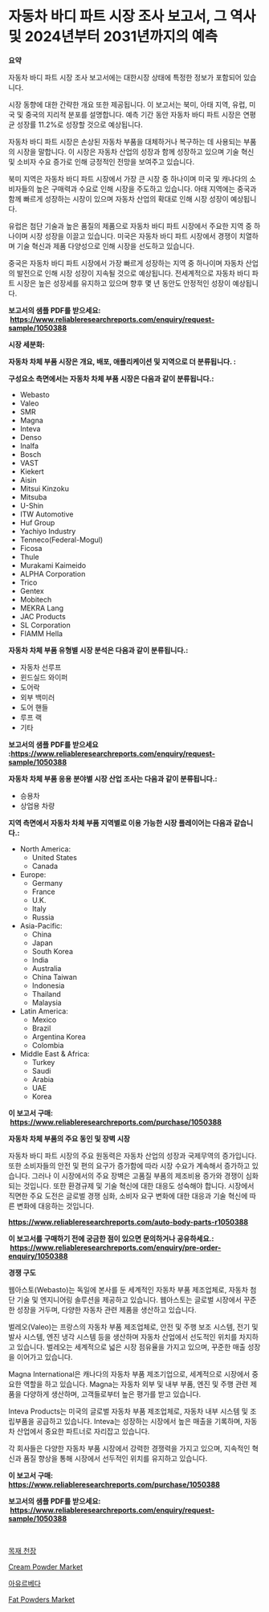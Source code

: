 <p><h1>자동차 바디 파트 시장 조사 보고서, 그 역사 및 2024년부터 2031년까지의 예측</h1></p><p><strong>요약</strong></p>
<p><p>자동차 바디 파트 시장 조사 보고서에는 대한시장 상태에 특정한 정보가 포함되어 있습니다. </p><p>시장 동향에 대한 간략한 개요 또한 제공됩니다. 이 보고서는 북미, 아태 지역, 유럽, 미국 및 중국의 지리적 분포를 설명합니다. 예측 기간 동안 자동차 바디 파트 시장은 연평균 성장률 11.2%로 성장할 것으로 예상됩니다.</p><p>자동차 바디 파트 시장은 손상된 자동차 부품을 대체하거나 복구하는 데 사용되는 부품의 시장을 말합니다. 이 시장은 자동차 산업의 성장과 함께 성장하고 있으며 기술 혁신 및 소비자 수요 증가로 인해 긍정적인 전망을 보여주고 있습니다.</p><p>북미 지역은 자동차 바디 파트 시장에서 가장 큰 시장 중 하나이며 미국 및 캐나다의 소비자들의 높은 구매력과 수요로 인해 시장을 주도하고 있습니다. 아태 지역에는 중국과 함께 빠르게 성장하는 시장이 있으며 자동차 산업의 확대로 인해 시장 성장이 예상됩니다.</p><p>유럽은 첨단 기술과 높은 품질의 제품으로 자동차 바디 파트 시장에서 주요한 지역 중 하나이며 시장 성장을 이끌고 있습니다. 미국은 자동차 바디 파트 시장에서 경쟁이 치열하며 기술 혁신과 제품 다양성으로 인해 시장을 선도하고 있습니다.</p><p>중국은 자동차 바디 파트 시장에서 가장 빠르게 성장하는 지역 중 하나이며 자동차 산업의 발전으로 인해 시장 성장이 지속될 것으로 예상됩니다. 전세계적으로 자동차 바디 파트 시장은 높은 성장세를 유지하고 있으며 향후 몇 년 동안도 안정적인 성장이 예상됩니다.</p></p>
<p><strong>보고서의 샘플 PDF를 받으세요: &nbsp;<a href="https://www.reliableresearchreports.com/enquiry/request-sample/1050388">https://www.reliableresearchreports.com/enquiry/request-sample/1050388</a></strong></p>
<p><strong>시장 세분화:</strong></p>
<p><strong> 자동차 차체 부품 시장은 개요, 배포, 애플리케이션 및 지역으로 더 분류됩니다. :</strong></p>
<p><strong>구성요소 측면에서는 자동차 차체 부품 시장은 다음과 같이 분류됩니다.:</strong></p>
<p><ul><li>Webasto</li><li>Valeo</li><li>SMR</li><li>Magna</li><li>Inteva</li><li>Denso</li><li>Inalfa</li><li>Bosch</li><li>VAST</li><li>Kiekert</li><li>Aisin</li><li>Mitsui Kinzoku</li><li>Mitsuba</li><li>U-Shin</li><li>ITW Automotive</li><li>Huf Group</li><li>Yachiyo Industry</li><li>Tenneco(Federal-Mogul)</li><li>Ficosa</li><li>Thule</li><li>Murakami Kaimeido</li><li>ALPHA Corporation</li><li>Trico</li><li>Gentex</li><li>Mobitech</li><li>MEKRA Lang</li><li>JAC Products</li><li>SL Corporation</li><li>FIAMM
    Hella</li></ul></p>
<p><strong> 자동차 차체 부품 유형별 시장 분석은 다음과 같이 분류됩니다.:</strong></p>
<p><ul><li>자동차 선루프</li><li>윈드실드 와이퍼</li><li>도어락</li><li>외부 백미러</li><li>도어 핸들</li><li>루프 랙</li><li>기타</li></ul></p>
<p><strong>보고서의 샘플 PDF를 받으세요 :<a href="https://www.reliableresearchreports.com/enquiry/request-sample/1050388">https://www.reliableresearchreports.com/enquiry/request-sample/1050388</a></strong></p>
<p><strong> 자동차 차체 부품 응용 분야별 시장 산업 조사는 다음과 같이 분류됩니다.:</strong></p>
<p><ul><li>승용차</li><li>상업용 차량</li></ul></p>
<p><strong>지역 측면에서 자동차 차체 부품 지역별로 이용 가능한 시장 플레이어는 다음과 같습니다.:</strong></p>
<p><ul>
    <li>
        North America:
        <ul>
            <li>United States</li>
            <li>Canada</li>
        </ul>
    </li>
    <li>
        Europe:
        <ul>
            <li>Germany</li>
            <li>France</li>
            <li>U.K.</li>
            <li>Italy</li>
            <li>Russia</li>
        </ul>
    </li>
    <li>
        Asia-Pacific:
        <ul>
            <li>China</li>
            <li>Japan</li>
            <li>South Korea</li>
            <li>India</li>
            <li>Australia</li>
            <li>China Taiwan</li>
            <li>Indonesia</li>
            <li>Thailand</li>
            <li>Malaysia</li>
        </ul>
    </li>
    <li>
        Latin America:
        <ul>
            <li>Mexico</li>
            <li>Brazil</li>
            <li>Argentina Korea</li>
            <li>Colombia</li>
        </ul>
    </li>
    <li>
        Middle East & Africa:
        <ul>
            <li>Turkey</li>
            <li>Saudi</li>
            <li>Arabia</li>
            <li>UAE</li>
            <li>Korea</li>
        </ul>
    </li>
    </ul></p>
<p><strong>이 보고서 구매: &nbsp;<a href="https://www.reliableresearchreports.com/purchase/1050388">https://www.reliableresearchreports.com/purchase/1050388</a></strong></p>
<p><strong>자동차 차체 부품의 주요 동인 및 장벽 시장</strong></p>
<p><p>자동차 바디 파트 시장의 주요 원동력은 자동차 산업의 성장과 국제무역의 증가입니다. 또한 소비자들의 안전 및 편의 요구가 증가함에 따라 시장 수요가 계속해서 증가하고 있습니다. 그러나 이 시장에서의 주요 장벽은 고품질 부품의 제조비용 증가와 경쟁이 심화되는 것입니다. 또한 환경규제 및 기술 혁신에 대한 대응도 성숙해야 합니다. 시장에서 직면한 주요 도전은 글로벌 경쟁 심화, 소비자 요구 변화에 대한 대응과 기술 혁신에 따른 변화에 대응하는 것입니다.</p></p>
<p><strong><a href="https://www.reliableresearchreports.com/auto-body-parts-r1050388">https://www.reliableresearchreports.com/auto-body-parts-r1050388</a></strong></p>
<p><strong>이 보고서를 구매하기 전에 궁금한 점이 있으면 문의하거나 공유하세요.: &nbsp;<a href="https://www.reliableresearchreports.com/enquiry/pre-order-enquiry/1050388">https://www.reliableresearchreports.com/enquiry/pre-order-enquiry/1050388</a></strong></p>
<p><strong>경쟁 구도</strong></p>
<p><p>웹아스토(Webasto)는 독일에 본사를 둔 세계적인 자동차 부품 제조업체로, 자동차 첨단 기술 및 엔지니어링 솔루션을 제공하고 있습니다. 웹아스토는 글로벌 시장에서 꾸준한 성장을 거두며, 다양한 자동차 관련 제품을 생산하고 있습니다.</p><p>벌레오(Valeo)는 프랑스의 자동차 부품 제조업체로, 안전 및 주행 보조 시스템, 전기 및 발사 시스템, 엔진 냉각 시스템 등을 생산하며 자동차 산업에서 선도적인 위치를 차지하고 있습니다. 벌레오는 세계적으로 넓은 시장 점유율을 가지고 있으며, 꾸준한 매출 성장을 이어가고 있습니다.</p><p>Magna International은 캐나다의 자동차 부품 제조기업으로, 세계적으로 시장에서 중요한 역할을 하고 있습니다. Magna는 자동차 외부 및 내부 부품, 엔진 및 주행 관련 제품을 다양하게 생산하며, 고객들로부터 높은 평가를 받고 있습니다.</p><p>Inteva Products는 미국의 글로벌 자동차 부품 제조업체로, 자동차 내부 시스템 및 조립부품을 공급하고 있습니다. Inteva는 성장하는 시장에서 높은 매출을 기록하며, 자동차 산업에서 중요한 파트너로 자리잡고 있습니다.</p><p>각 회사들은 다양한 자동차 부품 시장에서 강력한 경쟁력을 가지고 있으며, 지속적인 혁신과 품질 향상을 통해 시장에서 선두적인 위치를 유지하고 있습니다.</p></p>
<p><strong>이 보고서 구매: &nbsp; <a href="https://www.reliableresearchreports.com/purchase/1050388">https://www.reliableresearchreports.com/purchase/1050388</a></strong></p>
<p><strong>보고서의 샘플 PDF를 받으세요: &nbsp;<a href="https://www.reliableresearchreports.com/enquiry/request-sample/1050388">https://www.reliableresearchreports.com/enquiry/request-sample/1050388</a></strong><strong></strong></p>
<p>&nbsp;</p>
<p><p><a href="https://github.com/sammyUltyylrich9067856/Market-Research-Report-List-1/blob/main/891646017118.md">목재 천장</a></p><p><a href="https://github.com/Alonsoolds3wq1d81czn8rbol/Market-Research-Report-List-1/blob/main/cream-powder-market.md">Cream Powder Market</a></p><p><a href="https://github.com/trmesnao7959541/Market-Research-Report-List-1/blob/main/616767317119.md">아유르베다</a></p><p><a href="https://github.com/yemakinde/Market-Research-Report-List-2/blob/main/fat-powders-market.md">Fat Powders Market</a></p></p>